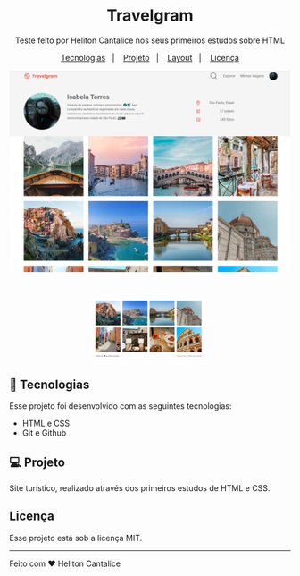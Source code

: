 <h1 align="center"> Travelgram </h1>

<p align="center">
Teste feito por Heliton Cantalice nos seus primeiros estudos sobre HTML
</p>

<p align="center">
  <a href="#-tecnologias">Tecnologias</a>&nbsp;&nbsp;&nbsp;|&nbsp;&nbsp;&nbsp;
  <a href="#-projeto">Projeto</a>&nbsp;&nbsp;&nbsp;|&nbsp;&nbsp;&nbsp;
  <a href="#-layout">Layout</a>&nbsp;&nbsp;&nbsp;|&nbsp;&nbsp;&nbsp;
  <a href="#memo-licença">Licença</a>
</p>

<p align="center">
  <img alt="License" src="./assets/ct/Captura de tela 2025-09-29 145656.png">
</p>

<br>

<p align="center">
  <img alt="Tela de login" src="./assets/ct/Captura de tela 2025-09-29 145715.png" width="40%">
</p>

## 🚀 Tecnologias

Esse projeto foi desenvolvido com as seguintes tecnologias:

- HTML e CSS
- Git e Github

## 💻 Projeto

Site turístico, realizado através dos primeiros estudos de HTML e CSS.

## Licença

Esse projeto está sob a licença MIT.

---

Feito com ♥ Heliton Cantalice
